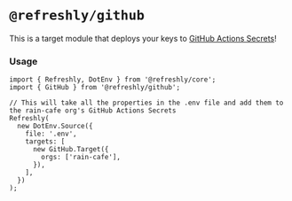# `@refreshly/github`

This is a target module that deploys your keys to [GitHub Actions Secrets](https://docs.github.com/en/actions/security-guides/encrypted-secrets)!

### Usage

```tsx
import { Refreshly, DotEnv } from '@refreshly/core';
import { GitHub } from '@refreshly/github';

// This will take all the properties in the .env file and add them to the rain-cafe org's GitHub Actions Secrets
Refreshly(
  new DotEnv.Source({
    file: '.env',
    targets: [
      new GitHub.Target({
        orgs: ['rain-cafe'],
      }),
    ],
  })
);
```
